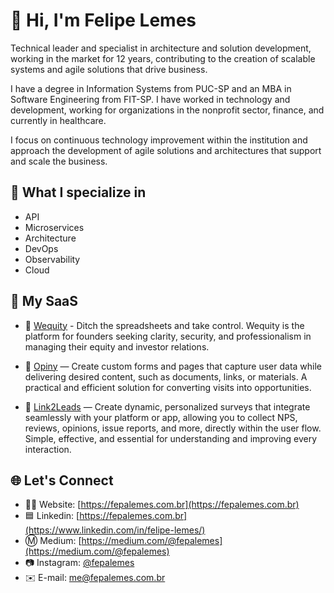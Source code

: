 # 👋 Hi, I'm Felipe Lemes

Technical leader and specialist in architecture and solution development, working in the market for 12 years, contributing to the creation of scalable systems and agile solutions that drive business.

I have a degree in Information Systems from PUC-SP and an MBA in Software Engineering from FIT-SP. I have worked in technology and development, working for organizations in the nonprofit sector, finance, and currently in healthcare.

I focus on continuous technology improvement within the institution and approach the development of agile solutions and architectures that support and scale the business.

## 🧠 What I specialize in

- API
- Microservices
- Architecture
- DevOps
- Observability
- Cloud

## 💼 My SaaS

- 💸 [Wequity](https://wequity.com.br) - Ditch the spreadsheets and take control. Wequity is the platform for founders seeking clarity, security, and professionalism in managing their equity and investor relations.

- 📢 [Opiny](https://opiny.com.br) — Create custom forms and pages that capture user data while delivering desired content, such as documents, links, or materials. A practical and efficient solution for converting visits into opportunities.

- 🔗 [Link2Leads](https://link2leads.io) — Create dynamic, personalized surveys that integrate seamlessly with your platform or app, allowing you to collect NPS, reviews, opinions, issue reports, and more, directly within the user flow. Simple, effective, and essential for understanding and improving every interaction.

## 🌐 Let's Connect

- 🧑‍💻 Website: [https://fepalemes.com.br](https://fepalemes.com.br)
- 🟦 Linkedin: [https://fepalemes.com.br](https://www.linkedin.com/in/felipe-lemes/)
- Ⓜ️ Medium: [https://medium.com/@fepalemes](https://medium.com/@fepalemes)
- 📷 Instagram: [@fepalemes](https://www.instagram.com/fepalemes)
- ✉️ E-mail: [me@fepalemes.com.br](malito:me@fepalemes.com.br)
